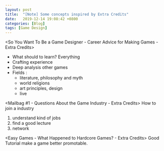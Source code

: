 ```yaml
---
layout: post
title:  "[Note] Some concepts inspired by Extra Credits"
date:   2019-12-14 19:08:42 +0800
categories: [Blog]
tags: [Game Design]
---
```




<So You Want To Be a Game Designer - Career Advice for Making Games - Extra Credits>
* What should to learn? Everything
* Crafting experience
* Deep analysis other games
* Fields :
  * literature, philosophy and myth
  * world religions
  * art principles, design
  * live

<Mailbag #1 - Questions About the Game Industry - Extra Credits>
How to join a industry

1. understand kind of jobs
2. find a good lecture
3. network


<Easy Games - What Happened to Hardcore Games? - Extra Credits>
Good Tutorial make a game better promotable.






